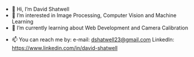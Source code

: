 - 👋 Hi, I’m David Shatwell
- 👀 I’m interested in Image Processing, Computer Vision and Machine Learning
- 🌱 I’m currently learning about Web Development and Camera Calibration
<!---
- 💞️ I’m looking to collaborate on ...
--->
- 📫 You can reach me by:
      e-mail:   dshatwell23@gmail.com
      LinkedIn: https://www.linkedin.com/in/david-shatwell

<!---
dshatwell23/dshatwell23 is a ✨ special ✨ repository because its `README.md` (this file) appears on your GitHub profile.
You can click the Preview link to take a look at your changes.
--->
